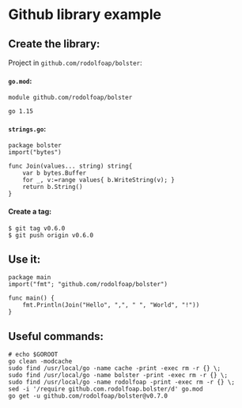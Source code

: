 # Github library example

## Create the library:

Project in `github.com/rodolfoap/bolster`:

#### `go.mod`:

```
module github.com/rodolfoap/bolster

go 1.15
```

#### `strings.go`:

```
package bolster
import("bytes")

func Join(values... string) string{
	var b bytes.Buffer
	for _, v:=range values{ b.WriteString(v); }
	return b.String()
}
```
#### Create a tag:

```
$ git tag v0.6.0
$ git push origin v0.6.0
```

## Use it:
```
package main
import("fmt"; "github.com/rodolfoap/bolster")

func main() {
	fmt.Println(Join("Hello", ",", " ", "World", "!"))
}
```

## Useful commands:
```
# echo $GOROOT
go clean -modcache
sudo find /usr/local/go -name cache -print -exec rm -r {} \;
sudo find /usr/local/go -name bolster -print -exec rm -r {} \;
sudo find /usr/local/go -name rodolfoap -print -exec rm -r {} \;
sed -i '/require github.com.rodolfoap.bolster/d' go.mod
go get -u github.com/rodolfoap/bolster@v0.7.0
```
